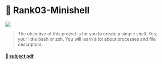 # 🐚 Rank03-Minishell
<!-- ## ♚♚집☆현전♚♚방문시$$전원 도서☜☜두권100%대출※ ♜월드오브 워크래프트♜책 무료대출￥ 특정조건 §§디아블로3§§★공허의유산★초상화획득기회@@@ 즉시이동http://kr.battle.net/heroes/ko/ -->
![](https://badge42.herokuapp.com/api/project/youkim/minishell)
> The objective of this project is for you to create a simple shell. Yes, your
little bash or zsh. You will learn a lot about processes and file descriptors.

#### 📄 [subject pdf](https://cdn.intra.42.fr/pdf/pdf/26270/en.subject.pdf)
